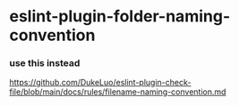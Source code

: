 # eslint-plugin-folder-naming-convention

### use this instead
https://github.com/DukeLuo/eslint-plugin-check-file/blob/main/docs/rules/filename-naming-convention.md

